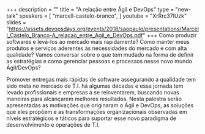 +++
description = ""
title = "A relação entre Ágil e DevOps"
type = "new-talk"
speakers = [
        "marcell-castelo-branco",
]
youtube = "XrRrc37lUzk"
slides = "https://assets.devopsdays.org/events/2018/saopaulo/presentations/Marcell_Castelo_Branco-A_relacao_entre_Agil_e_DevOps.pdf"
+++
Como produzir softwares e levá-los ao mercado mais rapidamente? Como manter meus produtos e serviços aderentes às necessidades do mercado e com alta qualidade? Vamos conversar sobre o que tem mudado na forma de definir as estratégias e como gerenciar pessoas e processos nesse novo mundo Ágil/DevOps?

Promover entregas mais rápidas de software assegurando a qualidade tem sido meta no mercado de T.I. há algumas décadas e essa jornada tem levado profissionais e empresas a se reinventarem, buscando novas maneiras para alcançarem melhores resultados. Nesta palestra serão apresentadas as motivações que originaram o Ágil e DevOps, as soluções que eles propõem e as transformações organizacionais observadas em níveis estratégicos e táticos para suportar esse novo paradigma de desenvolvimento e operações de T.I.